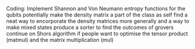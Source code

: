 Coding:
  Implement Shannon and Von Neumann entropy functions for the qubits
  potentially make the density matrix a part of the class as self
  find a neat way to encorporate the density matrices more generally and a way to make mixed states
  produce a sorter to find the outcomes of grovers
  continue on Shors algorithm if people want to
  optimise the tensor product (matmul) and the matrix multiplication (mul)
  
